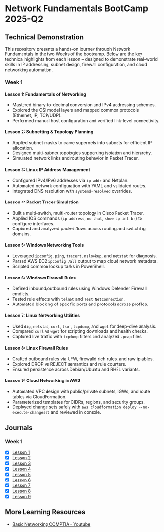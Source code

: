# Network Fundamentals BootCamp 2025-Q2

## Technical Demonstration

This repository presents a hands-on journey through Network Fundamentals in the two Weeks of the bootcamp. Below are the key technical highlights from each lesson – designed to demonstrate real-world skills in IP addressing, subnet design, firewall configuration, and cloud networking automation.

### Week 1

#### Lesson 1: Fundamentals of Networking
- Mastered binary-to-decimal conversion and IPv4 addressing schemes.  
- Explored the OSI model layers and mapped common protocols (Ethernet, IP, TCP/UDP).  
- Performed manual host configuration and verified link-level connectivity.

#### Lesson 2: Subnetting & Topology Planning
- Applied subnet masks to carve supernets into subnets for efficient IP allocation.  
- Designed multi-subnet topologies supporting isolation and hierarchy.  
- Simulated network links and routing behavior in Packet Tracer.

#### Lesson 3: Linux IP Address Management
- Configured IPv4/IPv6 addresses via `ip addr` and Netplan.  
- Automated network configuration with YAML and validated routes.  
- Integrated DNS resolution with `systemd-resolved` overrides.

#### Lesson 4: Packet Tracer Simulation
- Built a multi-switch, multi-router topology in Cisco Packet Tracer.  
- Applied IOS commands (`ip address`, `no shut`, `show ip int br`) to configure interfaces.  
- Captured and analyzed packet flows across routing and switching domains.

#### Lesson 5: Windows Networking Tools
- Leveraged `ipconfig`, `ping`, `tracert`, `nslookup`, and `netstat` for diagnosis.  
- Parsed AWS EC2 `ipconfig /all` output to map cloud network metadata.  
- Scripted common lookup tasks in PowerShell.

#### Lesson 6: Windows Firewall Rules
- Defined inbound/outbound rules using Windows Defender Firewall cmdlets.  
- Tested rule effects with `telnet` and `Test-NetConnection`.  
- Automated blocking of specific ports and protocols across profiles.

#### Lesson 7: Linux Networking Utilities
- Used `dig`, `netstat`, `curl`, `lsof`, `tcpdump`, and `wget` for deep-dive analysis.  
- Compared `curl` vs `wget` for scripting downloads and health checks.  
- Captured live traffic with `tcpdump` filters and analyzed `.pcap` files.

#### Lesson 8: Linux Firewall Rules
- Crafted outbound rules via UFW, firewalld rich rules, and raw iptables.  
- Explored DROP vs REJECT semantics and rule counters.  
- Ensured persistence across Debian/Ubuntu and RHEL variants.

#### Lesson 9: Cloud Networking in AWS
- Automated VPC design with public/private subnets, IGWs, and route tables via CloudFormation.  
- Parameterized templates for CIDRs, regions, and security groups.  
- Deployed change sets safely with `aws cloudformation deploy --no-execute-changeset` and reviewed in console.


## Journals
### Week 1
- [x] [Lesson 1](./journals/week-1/lesson-1.md)
- [x] [Lesson 2](./journals/week-1/lesson-2.md)
- [x] [Lesson 3](./journals/week-1/lesson-3.md)
- [x] [Lesson 4](./journals/week-1/lesson-4.md)
- [x] [Lesson 5](./journals/week-1/lesson-5.md)
- [x] [Lesson 6](./journals/week-1/lesson-6.md)
- [x] [Lesson 7](./journals/week-1/lesson-7.md)
- [x] [Lesson 8](./journals/week-1/lesson-8.md)
- [x] [Lesson 9](./journals/week-1/lesson-9.md)

## More Learning Resources
- [Basic Networking COMPTIA - Youtube](https://www.youtube.com/watch?v=Xl0r_P07l2I)


